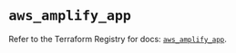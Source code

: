 # `aws_amplify_app`

Refer to the Terraform Registry for docs: [`aws_amplify_app`](https://registry.terraform.io/providers/hashicorp/aws/5.57.0/docs/resources/amplify_app).
